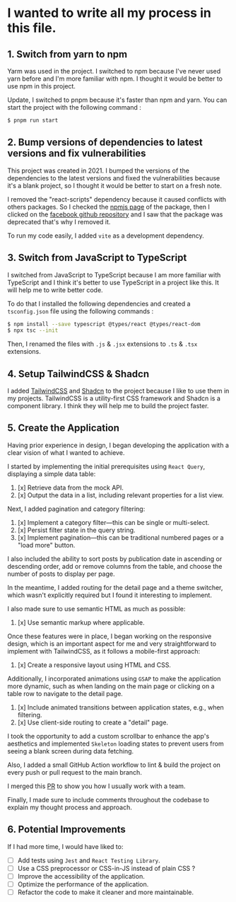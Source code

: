 # I wanted to write all my process in this file.

## 1. Switch from yarn to npm

Yarm was used in the project. I switched to npm because I've never used yarn before and I'm more familiar with npm. I thought it would be better to use npm in this project.

Update, I switched to pnpm because it's faster than npm and yarn. You can start the project with the following command :

```bash
$ pnpm run start
```

## 2. Bump versions of dependencies to latest versions and fix vulnerabilities

This project was created in 2021. I bumped the versions of the dependencies to the latest versions and fixed the vulnerabilities because it's a blank project, so I thought it would be better to start on a fresh note.

I removed the "react-scripts" dependency because it caused conflicts with others packages. So I checked the [npmjs page](https://www.npmjs.com/package/react-scripts?activeTab=readme) of the package, then I clicked on the [facebook github repository](https://github.com/facebook/create-react-app) and I saw that the package was deprecated that's why I removed it.

To run my code easily, I added `vite` as a development dependency.

## 3. Switch from JavaScript to TypeScript

I switched from JavaScript to TypeScript because I am more familiar with TypeScript and I think it's better to use TypeScript in a project like this. It will help me to write better code.

To do that I installed the following dependencies and created a `tsconfig.json` file using the following commands :

```bash
$ npm install --save typescript @types/react @types/react-dom
$ npx tsc --init
```

Then, I renamed the files with `.js` & `.jsx` extensions to `.ts` & `.tsx` extensions.

## 4. Setup TailwindCSS & Shadcn

I added [TailwindCSS](https://tailwindcss.com/) and [Shadcn](https://ui.shadcn.com/) to the project because I like to use them in my projects. TailwindCSS is a utility-first CSS framework and Shadcn is a component library. I think they will help me to build the project faster.

## 5. Create the Application

Having prior experience in design, I began developing the application with a clear vision of what I wanted to achieve.

I started by implementing the initial prerequisites using `React Query`, displaying a simple data table:

1. [x] Retrieve data from the mock API.
1. [x] Output the data in a list, including relevant properties for a list view.

Next, I added pagination and category filtering:

1. [x] Implement a category filter—this can be single or multi-select.
1. [x] Persist filter state in the query string.
1. [x] Implement pagination—this can be traditional numbered pages or a "load more" button.

I also included the ability to sort posts by publication date in ascending or descending order, add or remove columns from the table, and choose the number of posts to display per page.

In the meantime, I added routing for the detail page and a theme switcher, which wasn't explicitly required but I found it interesting to implement.

I also made sure to use semantic HTML as much as possible:

1. [x] Use semantic markup where applicable.

Once these features were in place, I began working on the responsive design, which is an important aspect for me and very straightforward to implement with TailwindCSS, as it follows a mobile-first approach:

1. [x] Create a responsive layout using HTML and CSS.

Additionally, I incorporated animations using `GSAP` to make the application more dynamic, such as when landing on the main page or clicking on a table row to navigate to the detail page.

1. [x] Include animated transitions between application states, e.g., when filtering.
1. [x] Use client-side routing to create a "detail" page.

I took the opportunity to add a custom scrollbar to enhance the app's aesthetics and implemented `Skeleton` loading states to prevent users from seeing a blank screen during data fetching.

Also, I added a small GitHub Action workflow to lint & build the project on every push or pull request to the main branch.

I merged this [PR](https://github.com/dorian-grst/assessment-lizard-global/pull/2) to show you how I usually work with a team.

Finally, I made sure to include comments throughout the codebase to explain my thought process and approach.

## 6. Potential Improvements

If I had more time, I would have liked to:

- [ ] Add tests using `Jest` and `React Testing Library`.
- [ ] Use a CSS preprocessor or CSS-in-JS instead of plain CSS ?
- [ ] Improve the accessibility of the application.
- [ ] Optimize the performance of the application.
- [ ] Refactor the code to make it cleaner and more maintainable.
